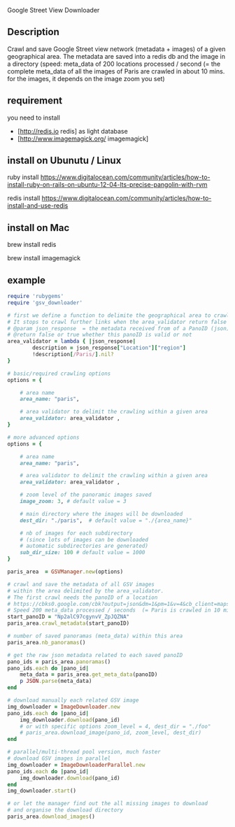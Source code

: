 Google Street View Downloader

## Description ##
Crawl and save Google Street view network (metadata + images) of a given geographical area. The metadata are saved into a redis db and the image in a directory
(speed: meta_data of 200 locations processed / second  (= the complete meta_data of all the images of Paris are crawled in about 10 mins. for the images, it depends on the image zoom you set)


## requirement ##
you need to install 
- [http://redis.io redis] as light database
- [http://www.imagemagick.org/ imagemagick]  


## install on Ubunutu / Linux ##

ruby install 
https://www.digitalocean.com/community/articles/how-to-install-ruby-on-rails-on-ubuntu-12-04-lts-precise-pangolin-with-rvm

redis install
https://www.digitalocean.com/community/articles/how-to-install-and-use-redis


## install on Mac ##

brew install redis

brew install imagemagick


## example ##
```ruby
require 'rubygems'
require 'gsv_downloader'

# first we define a function to delimite the geographical area to crawl
# It stops to crawl further links when the area_validator return false
# @param json_response  = the metadata received from of a PanoID (json)
# @return false or true whether this panoID is valid or not
area_validator = lambda { |json_response|
		description = json_response["Location"]["region"]
		!description[/Paris/].nil?
}

# basic/required crawling options
options = {

	# area name
	area_name: "paris",

	# area validator to delimit the crawling within a given area
	area_validator: area_validator ,
}

# more advanced options
options = {

	# area name
	area_name: "paris",

	# area validator to delimit the crawling within a given area
	area_validator: area_validator ,

	# zoom level of the panoramic images saved
	image_zoom: 3, # default value = 3

	# main directory where the images will be downloaded
	dest_dir: "./paris",  # default value = "./{area_name}"

	# nb of images for each subdirectory
	# (since lots of images can be downloaded
	# automatic subdirectories are generated)
	sub_dir_size: 100 # default value = 1000
}

paris_area  = GSVManager.new(options)

# crawl and save the metadata of all GSV images
# within the area delimited by the area_validator.
# The first crawl needs the panoID of a location
# https://cbks0.google.com/cbk?output=json&dm=1&pm=1&v=4&cb_client=maps_sv&fover=2&onerr=3&panoid=Np2alC97cgynvV_ZpJQZNA
# Speed 200 meta_data processed / seconds  (= Paris is crawled in 10 mins)
start_panoID = "Np2alC97cgynvV_ZpJQZNA"
paris_area.crawl_metadata(start_panoID)

# number of saved panoramas (meta_data) within this area
paris_area.nb_panoramas()

# get the raw json metadata related to each saved panoID
pano_ids = paris_area.panoramas()
pano_ids.each do |pano_id|
	meta_data = paris_area.get_meta_data(panoID)
	p JSON.parse(meta_data)
end

# download manually each related GSV image
img_downloader = ImageDownloader.new
pano_ids.each do |pano_id|
	img_downloader.download(pano_id)
	# or with specific options zoom_level = 4, dest_dir = "./foo"
	# paris_area.download_image(pano_id, zoom_level, dest_dir)
end

# parallel/multi-thread pool version, much faster
# download GSV images in parallel
img_downloader = ImageDownloaderParallel.new
pano_ids.each do |pano_id|
	img_downloader.download(pano_id)
end
img_downloader.start()

# or let the manager find out the all missing images to download
# and organise the download directory
paris_area.download_images()
```
